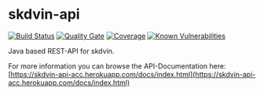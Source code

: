 # skdvin-api

[![Build Status](https://travis-ci.com/skyYaga/skdvin-api.svg?branch=develop)](https://travis-ci.com/skyYaga/skdvin-api)
[![Quality Gate](https://sonarcloud.io/api/project_badges/measure?project=in.skdv%3Askdvin-api&metric=alert_status)](https://sonarcloud.io/dashboard/index/in.skdv:skdvin-api)
[![Coverage](https://sonarcloud.io/api/project_badges/measure?project=in.skdv%3Askdvin-api&metric=coverage)](https://sonarcloud.io/dashboard/index/in.skdv:skdvin-api)
[![Known Vulnerabilities](https://snyk.io/test/github/skyYaga/skdvin-api/badge.svg)](https://snyk.io/test/github/skyYaga/skdvin-api)

Java based REST-API for skdvin.

For more information you can browse the API-Documentation here: [https://skdvin-api-acc.herokuapp.com/docs/index.html](https://skdvin-api-acc.herokuapp.com/docs/index.html)
